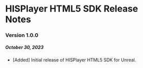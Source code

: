 # HISPlayer HTML5 SDK Release Notes
### Version 1.0.0
##### October 30, 2023
- [Added] Initial release of HISPlayer HTML5 SDK for Unreal.
